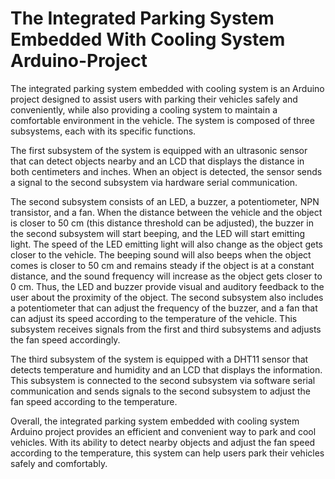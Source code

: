 # The Integrated Parking System Embedded With Cooling System Arduino-Project

The integrated parking system embedded with cooling system is an Arduino project designed to assist users with parking their vehicles safely and conveniently, while also providing a cooling system to maintain a comfortable environment in the vehicle. The system is composed of three subsystems, each with its specific functions.

The first subsystem of the system is equipped with an ultrasonic sensor that can detect objects nearby and an LCD that displays the distance in both centimeters and inches. When an object is detected, the sensor sends a signal to the second subsystem via hardware serial communication.

The second subsystem consists of an LED, a buzzer, a potentiometer, NPN transistor, and a fan. When the distance between the vehicle and the object is closer to 50 cm (this distance threshold can be adjusted), the buzzer in the second subsystem will start beeping, and the LED will start emitting light. The speed of the LED emitting light will also change as the object gets closer to the vehicle. The beeping sound will also beeps when the object comes is closer to 50 cm and remains steady if the object is at a constant distance, and the sound frequency will increase as the object gets closer to 0 cm. Thus, the LED and buzzer provide visual and auditory feedback to the user about the proximity of the object. The second subsystem also includes a potentiometer that can adjust the frequency of the buzzer, and a fan that can adjust its speed according to the temperature of the vehicle. This subsystem receives signals from the first and third subsystems and adjusts the fan speed accordingly.

The third subsystem of the system is equipped with a DHT11 sensor that detects temperature and humidity and an LCD that displays the information. This subsystem is connected to the second subsystem via software serial communication and sends signals to the second subsystem to adjust the fan speed according to the temperature. 

Overall, the integrated parking system embedded with cooling system Arduino project provides an efficient and convenient way to park and cool vehicles. With its ability to detect nearby objects and adjust the fan speed according to the temperature, this system can help users park their vehicles safely and comfortably.
